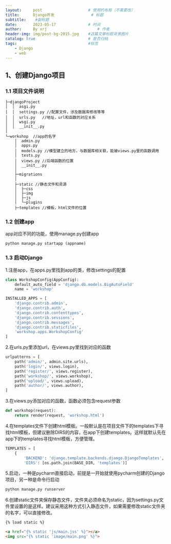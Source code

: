 ```yaml
---
layout:     post   				    # 使用的布局（不需要改）
title:      Django开发				# 标题 
subtitle:    #副标题
date:       2023-05-17				# 时间
author:     By xrj						# 作者
header-img: img/post-bg-2015.jpg 	#这篇文章标题背景图片
catalog: true 						# 是否归档
tags:								#标签
    - Django
    - web
---
```


## 1、创建Django项目

### 1.1 项目文件说明
```
├─djangoProject
│  │  asgi.py
│  │  settings.py //配置文件，涉及数据库修改等等
│  │  urls.py   //地址，url和函数的对应关系
│  │  wsgi.py
│  │  __init__.py
│
└─workshop  //app的名字
    │  admin.py
    │  apps.py
    │  models.py //模型建立的地方，与数据库相关联，能被views.py里的函数调用
    │  tests.py
    │  views.py //后端函数的位置
    │  __init__.py
    │
    ├─migrations
    │
    ├─static //静态文件和资源
    │  ├─css
    │  ├─img
    │  ├─js
    │  └─plugins
    ├─templates //模板，html文件的位置
```

### 1.2 创建app

app对应不同的功能，使用manage.py创建app

```python
python manage.py startapp (appname)
```

### 1.3 启动Django

1.注册app，在apps.py里找到app的类，修改settings的配置

```python
class WorkshopConfig(AppConfig):
    default_auto_field = 'django.db.models.BigAutoField'
    name = 'workshop'
```

```python
INSTALLED_APPS = [
    'django.contrib.admin',
    'django.contrib.auth',
    'django.contrib.contenttypes',
    'django.contrib.sessions',
    'django.contrib.messages',
    'django.contrib.staticfiles',
    'workshop.apps.WorkshopConfig'
]
```

2.在urls.py里添加url，在views.py里找到对应的函数

```python
urlpatterns = [
    path('admin/', admin.site.urls),
    path('login/', views.login),
    path('register/', views.register),
    path('workshop/', views.workshop),
    path('upload/', views.upload),
    path('author/', views.author),
]
```

3.在views.py添加对应的函数，函数必须包含request参数

```python
def workshop(request):
    return render(request, 'workshop.html')
```

4.在templates文件下创建html模板。一般默认是在项目文件下的templates下寻找html模板，但建议删除DIRS的内容，在app下创建templates。这样就默认先在app下的templates寻找html模板，方便管理。

```python
TEMPLATES = [
    {
        'BACKEND': 'django.template.backends.django.DjangoTemplates',
        'DIRS': [os.path.join(BASE_DIR, 'templates')]
```

5.启动，一种是pycharm直接启动，前提是一开始就使用pycharm创建的Django项目，另一种是命令行启动

```python
python manage.py runserver
```

6.创建static文件夹保存静态文件，文件夹必须命名为static，因为settings.py文件里设置的是这样。建议采用这种方式引入静态文件，如果需要修改static文件夹的名字，可以直接修改。
```html
{% load static %}

<a href="{% static 'js/main.jss' %}"></a>
<img src="{% static 'image/main.png' %}">
```

